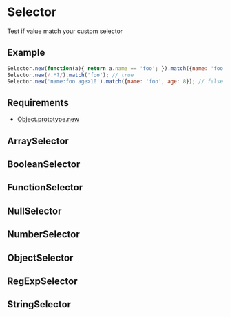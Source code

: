 Selector
=============

Test if value match your custom selector

## Example

```javascript
Selector.new(function(a){ return a.name == 'foo'; }).match({name: 'foo'}); // true
Selector.new(/.*?/).match('foo'); // true
Selector.new('name:foo age>10').match({name: 'foo', age: 8}); // false
```

## Requirements

- [Object.prototype.new](../Objectprototypenew)

## ArraySelector

## BooleanSelector

## FunctionSelector

## NullSelector

## NumberSelector

## ObjectSelector

## RegExpSelector

## StringSelector